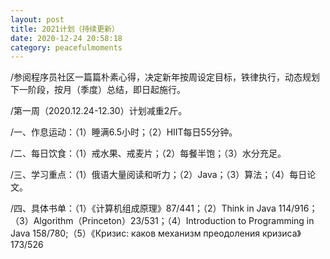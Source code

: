 ```yaml
---
layout: post
title: 2021计划（持续更新）
date: 2020-12-24 20:58:18
category: peacefulmoments
---   
```

/参阅程序员社区一篇篇朴素心得，决定新年按周设定目标，铁律执行，动态规划下一阶段，按月（季度）总结，即日起施行。

/第一周（2020.12.24-12.30）计划减重2斤。
 
/一、作息运动：（1）睡满6.5小时；（2）HIIT每日55分钟。
 
/二、每日饮食：（1）戒水果、戒麦片；（2）每餐半饱；（3）水分充足。
 
/三、学习重点：（1）俄语大量阅读和听力；（2）Java；（3）算法；（4）每日论文。
 
/四、具体书单：（1）《计算机组成原理》87/441；（2）Think in Java 114/916；（3）Algorithm（Princeton）23/531；（4）Introduction to Programming in Java 158/780;（5）《Кризис: каков механизм преодоления кризиса》173/526

